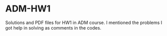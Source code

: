 # ADM-HW1
Solutions and PDF files for HW1 in ADM course.
I mentioned the problems I got help in solving as comments in the codes.
